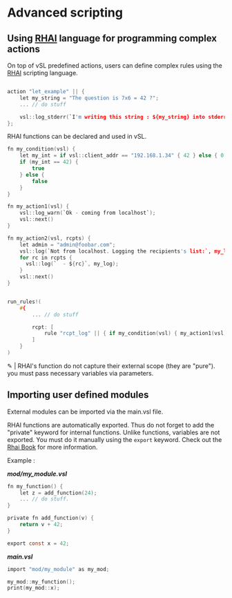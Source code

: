 # Advanced scripting

## Using [RHAI](https://rhai.rs/) language for programming complex actions

On top of vSL predefined actions, users can define complex rules using the [RHAI](https://rhai.rs/) scripting language.

```c

action "let_example" || {
    let my_string = "The question is 7x6 = 42 ?";
    ... // do stuff

    vsl::log_stderr(`I'm writing this string : ${my_string} into stderr`);
};
```

RHAI functions can be declared and used in vSL.

```c
fn my_condition(vsl) {
    let my_int = if vsl::client_addr == "192.168.1.34" { 42 } else { 0 };
    if (my_int == 42) {
        true
    } else {
        false
    }
}

fn my_action1(vsl) {
    vsl::log_warn(`Ok - coming from localhost`);
    vsl::next()
}

fn my_action2(vsl, rcpts) {
    let admin = "admin@foobar.com";
    vsl::log(`Not from localhost. Logging the recipients's list:`, my_log);
    for rc in rcpts {
      vsl::log(`  - ${rc}`, my_log);
    }
    vsl::next()
}


run_rules!(
    #{
        ... // do stuff

        rcpt: [    
            rule "rcpt_log" || { if my_condition(vsl) { my_action1(vsl) } else { my_action2(vsl, ctx.rcpt) } },
        ]
    }
)

```

&#9998; | RHAI's function do not capture their external scope (they are "pure"). you must pass necessary variables via parameters.

## Importing user defined modules

External modules can be imported via the main.vsl file.

RHAI functions are automatically exported. Thus do not forget to add the "private" keyword for internal functions. Unlike functions, variables are not exported. You must do it manually using the `export` keyword. Check out the [Rhai Book](https://rhai.rs/book/language/modules/export.html) for more information.

Example :

___mod/my_module.vsl___

```c
fn my_function() {
    let z = add_function(24);
    ... // do stuff.
}

private fn add_function(v) {
    return v + 42;
}

export const x = 42;
```

___main.vsl___

```c
import "mod/my_module" as my_mod;

my_mod::my_function();
print(my_mod::x);
```
